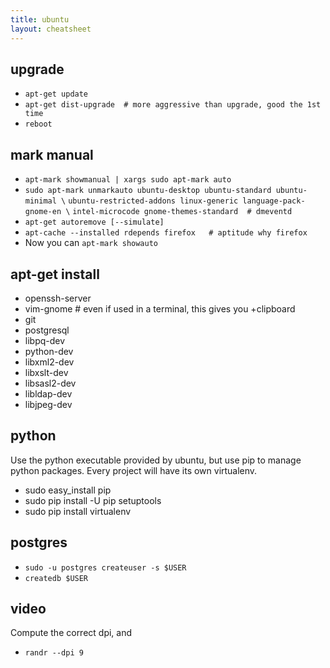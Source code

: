 ```yaml
---
title: ubuntu
layout: cheatsheet
---
```

## upgrade
- `apt-get update`
- `apt-get dist-upgrade  # more aggressive than upgrade, good the 1st time`
- `reboot`

## mark manual
- `apt-mark showmanual | xargs sudo apt-mark auto`
- `sudo apt-mark unmarkauto ubuntu-desktop ubuntu-standard ubuntu-minimal \`
  `ubuntu-restricted-addons linux-generic language-pack-gnome-en \`
  `intel-microcode gnome-themes-standard  # dmeventd`
- `apt-get autoremove [--simulate]`
- `apt-cache --installed rdepends firefox   # aptitude why firefox`
- Now you can `apt-mark showauto`

## apt-get install
- openssh-server
- vim-gnome  # even if used in a terminal, this gives you +clipboard
- git
- postgresql
- libpq-dev
- python-dev
- libxml2-dev 
- libxslt-dev
- libsasl2-dev
- libldap-dev
- libjpeg-dev

## python
Use the python executable provided by ubuntu, but use pip to manage python
packages. Every project will have its own virtualenv.
- sudo easy_install pip
- sudo pip install -U pip setuptools
- sudo pip install virtualenv

## postgres
- `sudo -u postgres createuser -s $USER`
- `createdb $USER`

## video
Compute the correct dpi, and
- `randr --dpi 9`
